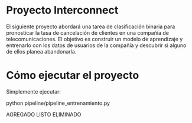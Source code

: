 # Proyecto Interconnect

El siguiente proyecto abordará una tarea de clasificación binaria para pronosticar la tasa de cancelación de clientes en una compañía de telecomunicaciones. 
El objetivo es construir un modelo de aprendizaje y entrenarlo con los datos de usuarios de la compañía y descubrir si alguno de ellos planea abandonarla. 


# Cómo ejecutar el proyecto

Simplemente ejecutar:

python pipeline/pipeline_entrenamiento.py

<!-- TODO La info escencial está en este readme, pero sería bueno ooner más detalles. A veces es bueno especificar cómo crear el ambiente virtual, para los que no sepan -->


<!-- TODO Falta incluir requirements.txt --> AGREGADO
<!-- TODO Ignora la carpeta catboost_info a menos que explícitamente quieras incluir algo. Hay varios logs ahí. --> LISTO
<!-- TODO Para qué sirve venv.py? No encontré ese archivo siendo llamado en ninguna parte --> ELIMINADO


<!-- TODO Está bien ignorar files, pero podría es útil comitear algunos readmes o por último unos .gitkeep solo para poder clonar la estructura de carpetas lista -->
